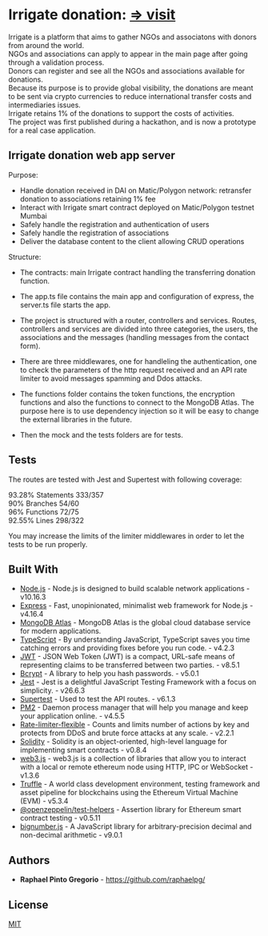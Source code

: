 # Irrigate donation: [=> visit](https://irrigateapp.xyz/)  

Irrigate is a platform that aims to gather NGOs and associatons with donors from around the world.   
NGOs and associations can apply to appear in the main page after going through a validation process.   
Donors can register and see all the NGOs and associations available for donations.  
Because its purpose is to provide global visibility, the donations are meant to be sent via crypto currencies to reduce international transfer costs and intermediaries issues.   
Irrigate retains 1% of the donations to support the costs of activities.  
The project was first published during a hackathon, and is now a prototype for a real case application.  


## Irrigate donation web app server  

Purpose:  
* Handle donation received in DAI on Matic/Polygon network: retransfer donation to associations retaining 1% fee
* Interact with Irrigate smart contract deployed on Matic/Polygon testnet Mumbai  
* Safely handle the registration and authentication of users  
* Safely handle the registration of associations  
* Deliver the database content to the client allowing CRUD operations  

Structure:  
* The contracts: main Irrigate contract handling the transferring donation function.  

* The app.ts file contains the main app and configuration of express, the server.ts file starts the app.  

* The project is structured with a router, controllers and services. Routes, controllers and services are divided into three categories, the users, the associations and the messages (handling messages from the contact form).  

* There are three middlewares, one for handleling the authentication, one to check the parameters of the http request received and an API rate limiter to avoid messages spamming and Ddos attacks.  

* The functions folder contains the token functions, the encryption functions and also the functions to connect to the MongoDB Atlas. The purpose here is to use dependency injection so it will be easy to change the external libraries in the future.   

* Then the mock and the tests folders are for tests.    


## Tests  

The routes are tested with Jest and Supertest with following coverage:  

93.28% Statements 333/357  
90% Branches 54/60  
96% Functions 72/75  
92.55% Lines 298/322  

You may increase the limits of the limiter middlewares in order to let the tests to be run properly.  


## Built With  

* [Node.js](https://nodejs.org/en/docs/) - Node.js is designed to build scalable network applications - v10.16.3  
* [Express](https://expressjs.com/en/4x/api.html) - Fast, unopinionated, minimalist web framework for Node.js - v4.16.4  
* [MongoDB Atlas](https://www.mongodb.com/cloud/atlas) - MongoDB Atlas is the global cloud database service for modern applications.  
* [TypeScript](https://www.typescriptlang.org/docs/handbook/intro.html) - By understanding JavaScript, TypeScript saves you time catching errors and providing fixes before you run code. - v4.2.3  
* [JWT](https://github.com/auth0/node-jsonwebtoken) - JSON Web Token (JWT) is a compact, URL-safe means of representing
   claims to be transferred between two parties. - v8.5.1  
* [Bcrypt](https://www.npmjs.com/package/bcrypt) - A library to help you hash passwords. - v5.0.1  
* [Jest](https://jestjs.io/) - Jest is a delightful JavaScript Testing Framework with a focus on simplicity. - v26.6.3  
* [Supertest](https://github.com/visionmedia/supertest#readme) - Used to test the API routes. - v6.1.3  
* [PM2](https://pm2.keymetrics.io/docs/usage/pm2-doc-single-page/) - Daemon process manager that will help you manage and keep your application online. - v4.5.5  
* [Rate-limiter-flexible](https://github.com/animir/node-rate-limiter-flexible) - Counts and limits number of actions by key and protects from DDoS and brute force attacks at any scale. - v2.2.1  
* [Solidity](https://docs.soliditylang.org/en/develop/index.html) - Solidity is an object-oriented, high-level language for implementing smart contracts - v0.8.4  
* [web3.js](https://web3js.readthedocs.io/en/v1.3.4/) - web3.js is a collection of libraries that allow you to interact with a local or remote ethereum node using HTTP, IPC or WebSocket - v1.3.6
* [Truffle](https://www.trufflesuite.com/docs/truffle/overview) - A world class development environment, testing framework and asset pipeline for blockchains using the Ethereum Virtual Machine (EVM) - v5.3.4  
* [@openzeppelin/test-helpers](https://www.npmjs.com/package/@openzeppelin/test-helpers) - Assertion library for Ethereum smart contract testing - v0.5.11  
* [bignumber.js](https://www.npmjs.com/package/bignumber.js) - A JavaScript library for arbitrary-precision decimal and non-decimal arithmetic - v9.0.1    


## Authors

* **Raphael Pinto Gregorio** - https://github.com/raphaelpg/


## License

[MIT](LICENSE)